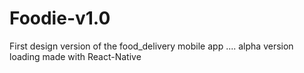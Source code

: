 # Foodie-v1.0
First design version of the food_delivery mobile app .... alpha version loading
made with React-Native

